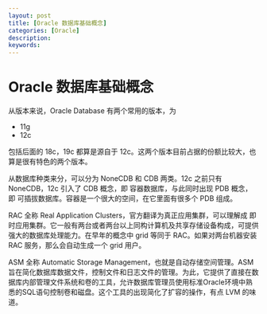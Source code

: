 ```yaml
---
layout: post
title: [Oracle 数据库基础概念]
categories: [Oracle]
description:
keywords: 
---
```


# Oracle 数据库基础概念

从版本来说，Oracle Database 有两个常用的版本，为

- 11g
- 12c

包括后面的 18c，19c 都算是源自于 12c。这两个版本目前占据的份额比较大，也算是很有特色的两个版本。

从数据库种类来分，可以分为 NoneCDB 和 CDB 两类。12c 之前只有 NoneCDB，12c 引入了 CDB 概念，即 容器数据库，与此同时出现 PDB 概念，即 可插拔数据库。容器是一个很大的空间，在它里面有很多个 PDB 组成。

RAC 全称 Real Application Clusters，官方翻译为真正应用集群，可以理解成 即时应用集群。它一般有两台或者两台以上同构计算机及共享存储设备构成，可提供强大的数据库处理能力。在早年的概念中 grid 等同于 RAC。如果对两台机器安装 RAC 服务，那么会自动生成一个 grid 用户。

ASM 全称 Automatic Storage Management，也就是自动存储空间管理。ASM旨在简化数据库数据文件，控制文件和日志文件的管理。为此，它提供了直接在数据库内部管理文件系统和卷的工具，允许数据库管理员使用标准Oracle环境中熟悉的SQL语句控制卷和磁盘。这个工具的出现简化了扩容的操作，有点 LVM 的味道。
